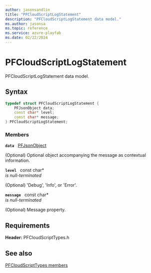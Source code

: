 ```yaml
---
author: jasonsandlin
title: "PFCloudScriptLogStatement"
description: "PFCloudScriptLogStatement data model."
ms.author: jasonsa
ms.topic: reference
ms.service: azure-playfab
ms.date: 02/22/2024
---
```


# PFCloudScriptLogStatement  

PFCloudScriptLogStatement data model.  

## Syntax  
  
```cpp
typedef struct PFCloudScriptLogStatement {  
    PFJsonObject data;  
    const char* level;  
    const char* message;  
} PFCloudScriptLogStatement;  
```
  
### Members  
  
**`data`** &nbsp; [PFJsonObject](../../pftypes/structs/pfjsonobject.md)  
  
(Optional) Optional object accompanying the message as contextual information.
  
**`level`** &nbsp; const char*  
*is null-terminated*  
  
(Optional) 'Debug', 'Info', or 'Error'.
  
**`message`** &nbsp; const char*  
*is null-terminated*  
  
(Optional) Message property.
  
  
## Requirements  
  
**Header:** PFCloudScriptTypes.h
  
## See also  
[PFCloudScriptTypes members](../pfcloudscripttypes_members.md)  

  
  
